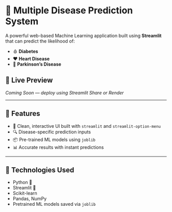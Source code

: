 # 🧠 Multiple Disease Prediction System

A powerful web-based Machine Learning application built using **Streamlit** that can predict the likelihood of:
- 🩸 **Diabetes**
- ❤️ **Heart Disease**
- 🧠 **Parkinson’s Disease**

## 🚀 Live Preview
*Coming Soon — deploy using Streamlit Share or Render*

---

## 📌 Features

- 🧪 Clean, interactive UI built with `streamlit` and `streamlit-option-menu`
- 🔍 Disease-specific prediction inputs
- 📦 Pre-trained ML models using `joblib`
- 📊 Accurate results with instant predictions

---

## 🧰 Technologies Used

- Python 🐍
- Streamlit 🎈
- Scikit-learn
- Pandas, NumPy
- Pretrained ML models saved via `joblib`
